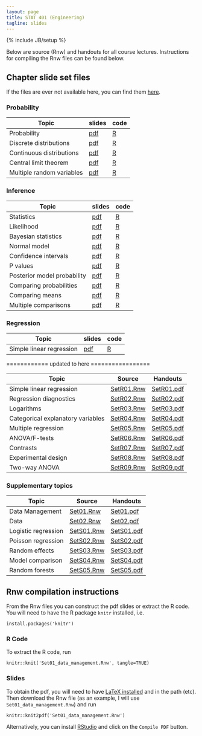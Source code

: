 ```yaml
---
layout: page
title: STAT 401 (Engineering)
tagline: slides
---
```

{% include JB/setup %}

Below are source (Rnw) and handouts for all course lectures. 
Instructions for compiling the Rnw files can be found below.

## Chapter slide set files

If the files are ever not available here, 
you can find them 
[here](https://github.com/jarad/jarad.github.com/tree/master/courses/stat401Eng/slides).

### Probability

|Topic|slides|code|
|---|---|---|
|Probability|[pdf](Probability/P1-Probability/P1-Probability.pdf)|[R](Probability/P1-Probability/P1-Probability.R)|
|Discrete distributions|[pdf](Probability/P2-Discrete_distributions/P2-Discrete_distributions.pdf)|[R](Probability/P2-Discrete_distributions/P2-Discrete_distributions.R)|
|Continuous distributions|[pdf](Probability/P3-Continuous_distributions/P3-Continuous_distributions.pdf)|[R](Probability/P3-Continuous_distributions/P3-Continuous_distributions.R)|
|Central limit theorem|[pdf](Probability/P4-Central_limit_theorem/P4-Central_Limit_Theorem.pdf)|[R](Probability/P4-Central_limit_theorem/P4-Central_Limit_Theorem.R)|
|Multiple random variables|[pdf](Probability/P5-Multiple_random_variables/P5-Multiple_random_variables.pdf)|[R](Probability/P5-Multiple_random_variables/P5-Multiple_random_variables.R)|


### Inference

|Topic|slides|code|
|---|---|---|
|Statistics|[pdf](Inference/I01-Statistics/I01-Statistics.pdf)|[R](Inference/I01-Statistics/I01-Statistics.R)|
|Likelihood|[pdf](Inference/I02-Likelihood/I02-Likelihood.pdf)|[R](Inference/I02-Likelihood/I02-Likelihood.R)|
|Bayesian statistics|[pdf](Inference/I03-Bayesian_statistics/I03-Bayesian_statistics.pdf)|[R](Inference/I03-Bayesian_statistics/I03-Bayesian_statistics.R)|
|Normal model|[pdf](Inference/I04-Normal_model/I04-Normal_model.pdf)|[R](Inference/I04-Normal_model/I04-Normal_model.R)|
|Confidence intervals|[pdf](Inference/I05-Confidence_intervals/I05-Confidence_intervals.pdf)|[R](Inference/I05-Confidence_intervals/I05-Confidence_intervals.R)|
|P values|[pdf](Inference/I06-Pvalues/I06-Pvalues.pdf)|[R](Inference/I06-Pvalues/I06-Pvalues.R)|
|Posterior model probability|[pdf](Inference/I07-Posterior_model_probability/I07-Posterior_model_probability.pdf)|[R](Inference/I07-Posterior_model_probability/I07-Posterior_model_probability.R)|
|Comparing probabilities|[pdf](Inference/I08-Comparing_probabilities/I08-Comparing_probabilities.pdf)|[R](Inference/I08-Comparing_probabilities/I08-Comparing_probabilities.R)|
|Comparing means|[pdf](Inference/I09-Comparing_means/I09-Comparing_means.pdf)|[R](Inference/I09-Comparing_means/I09-Comparing_means.R)|
|Multiple comparisons|[pdf](Inference/I10-Multiple_comparisons/I10-Multiple_comparisons.pdf)|[R](Inference/I10-Multiple_comparisons/I10-Multiple_comparisons.R)|


### Regression

|Topic|slides|code|
|---|---|---|
|Simple linear regression|[pdf](Regression/R01-Simple_linear_regression/R01-Simple_linear_regression.pdf)|[R](Regression/R01-Simple_linear_regression/R01-Simple_linear_regression.R)|

 ============ updated to here =================


|Topic|Source|Handouts|
|---|---|---|
|Simple linear regression|[SetR01.Rnw](SetR01/SetR01_Simple_linear_regression.Rnw)|[SetR01.pdf](SetR01/SetR01_Simple_linear_regression.pdf)|  
|Regression diagnostics|[SetR02.Rnw](SetR02/SetR02_Regression_diagnostics.Rnw)|[SetR02.pdf](SetR02/SetR02_Regression_diagnostics.pdf)|  
|Logarithms|[SetR03.Rnw](SetR03/SetR03_Logarithms.Rnw)|[SetR03.pdf](SetR03/SetR03_Logarithms.pdf)|  
|Categorical explanatory variables |[SetR04.Rnw](SetR04/SetR04_Categorical_explanatory_variables.Rnw)|[SetR04.pdf](SetR04/SetR04_Categorical_explanatory_variables.pdf)|  
|Multiple regression|[SetR05.Rnw](SetR05/SetR05_Multiple_regression.Rnw)|[SetR05.pdf](SetR05/SetR05_Multiple_regression.pdf)| 
|ANOVA/F-tests|[SetR06.Rnw](SetR06/SetR06_ANOVA_F-tests.Rnw)|[SetR06.pdf](SetR06/SetR06_ANOVA_F-tests.pdf)|  
|Contrasts|[SetR07.Rnw](SetR07/SetR07_Contrasts.Rnw)|[SetR07.pdf](SetR07/SetR07_Contrasts.pdf)|  
|Experimental design|[SetR08.Rnw](SetR08/SetR08_Experimental_design.Rnw)|[SetR08.pdf](SetR08/SetR08_Experimental_design.pdf)|  
|Two-way ANOVA|[SetR09.Rnw](SetR09/SetR09_Two-way_ANOVA.Rnw)|[SetR09.pdf](SetR09/SetR09_Two-way_ANOVA.pdf)|  

### Supplementary topics

|Topic|Source|Handouts|
|---|---|---|
|Data Management|[Set01.Rnw](Set01/Set01_data_management.Rnw)|[Set01.pdf](Set01/Set01_data_management.pdf)|
|Data|[Set02.Rnw](Set02/Set02_data.Rnw)|[Set02.pdf](Set02/Set02_data.pdf)|
|Logistic regression|[SetS01.Rnw](SetS01/SetS01_Logistic_Regression.Rnw)|[SetS01.pdf](SetS01/SetS01_Logistic_Regression.pdf)|
|Poisson regression|[SetS02.Rnw](SetS02/SetS02_Poisson_Regression.Rnw)|[SetS02.pdf](SetS02/SetS02_Poisson_Regression.pdf)|
|Random effects|[SetS03.Rnw](SetS03/SetS03_Random_effects.Rnw)|[SetS03.pdf](SetS03/SetS03_Random_effects.pdf)|
|Model comparison|[SetS04.Rnw](SetS04/SetS04_Model_comparison.Rnw)|[SetS04.pdf](SetS04/SetS04_Model_comparison.pdf)|
|Random forests|[SetS05.Rnw](SetS05/SetS05_Random_forests.Rnw)|[SetS05.pdf](SetS05/SetS05_Random_forests.pdf)|


## Rnw compilation instructions

From the Rnw files you can construct the pdf slides or extract the R code.
You will need to have the R package `knitr` installed, i.e. 

    install.packages('knitr')

### R Code

To extract the R code, run 

    knitr::knit('Set01_data_management.Rnw', tangle=TRUE)


### Slides

To obtain the pdf, 
you will need to have [LaTeX installed](http://en.wikibooks.org/wiki/LaTeX/Installation) and in the path (etc). Then download the Rnw file (as an example, I will use `Set01_data_management.Rnw`) and run

    knitr::knit2pdf('Set01_data_management.Rnw')

Alternatively, you can install [RStudio](http://www.rstudio.com/) and click on the `Compile PDF` button.
